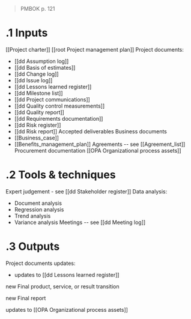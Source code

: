 >PMBOK p. 121
# .1 Inputs
[[Project charter]]
[[root Project management plan]]
Project documents:
* [[dd Assumption log]]
* [[dd Basis of estimates]]
* [[dd Change log]]
* [[dd Issue log]]
* [[dd Lessons learned register]]
* [[dd Milestone list]]
* [[dd Project communications]]
* [[dd Quality control measurements]]
* [[dd Quality report]]
* [[dd Requirements documentation]]
* [[dd Risk register]]
* [[dd Risk report]]
Accepted deliverables
Business documents
* [[Business_case]]
* [[Benefits_management_plan]]
Agreements -- see [[Agreement_list]]
Procurement documentation
[[OPA Organizational process assets]]

# .2 Tools & techniques
Expert judgement - see [[dd Stakeholder register]]
Data analysis:
* Document analysis
* Regression analysis
* Trend analysis
* Variance analysis
Meetings -- see [[dd Meeting log]]

# .3 Outputs
Project documents updates:
* updates to [[dd Lessons learned register]]

new Final product, service, or result transition

new Final report

updates to [[OPA Organizational process assets]]
